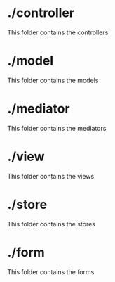 # ./controller

This folder contains the controllers

# ./model

This folder contains the models

# ./mediator

This folder contains the mediators

# ./view

This folder contains the views

# ./store

This folder contains the stores

# ./form

This folder contains the forms